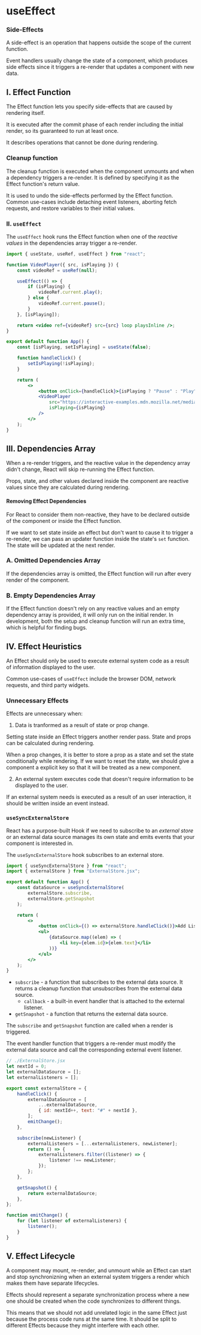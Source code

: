# **useEffect**

### **Side-Effects**

A side-effect is an operation that happens outside the scope of the current function.

Event handlers usually change the state of a component, which produces side effects since it triggers a re-render that updates a component with new data.

## **I. Effect Function**

The Effect function lets you specify side-effects that are caused by rendering itself.

It is executed after the commit phase of each render including the initial render, so its guaranteed to run at least once.

It describes operations that cannot be done during rendering.

### **Cleanup function**

The cleanup function is executed when the component unmounts and when a dependency triggers a re-render. It is defined by specifying it as the Effect function's return value.

It is used to undo the side-effects performed by the Effect function. Common use-cases include detaching event listeners, aborting fetch requests, and restore variables to their initial values.

### **II. `useEffect`**

The `useEffect` hook runs the Effect function when one of the _reactive values_ in the dependencies array trigger a re-render.

```jsx
import { useState, useRef, useEffect } from "react";

function VideoPlayer({ src, isPlaying }) {
	const videoRef = useRef(null);

	useEffect(() => {
		if (isPlaying) {
			videoRef.current.play();
		} else {
			videoRef.current.pause();
		}
	}, [isPlaying]);

	return <video ref={videoRef} src={src} loop playsInline />;
}

export default function App() {
	const [isPlaying, setIsPlaying] = useState(false);

	function handleClick() {
		setIsPlaying(!isPlaying);
	}

	return (
		<>
			<button onClick={handleClick}>{isPlaying ? "Pause" : "Play"}</button>
			<VideoPlayer
				src="https://interactive-examples.mdn.mozilla.net/media/cc0-videos/flower.mp4"
				isPlaying={isPlaying}
			/>
		</>
	);
}
```

## **III. Dependencies Array**

When a re-render triggers, and the reactive value in the dependency array didn't change, React will skip re-running the Effect function.

Props, state, and other values declared inside the component are reactive values since they are calculated during rendering.

#### **Removing Effect Dependencies**

For React to consider them non-reactive, they have to be declared outside of the component or inside the Effect function.

If we want to set state inside an effect but don't want to cause it to trigger a re-render, we can pass an updater function inside the state's `set` function. The state will be updated at the next render.

### **A. Omitted Dependencies Array**

If the dependencies array is omitted, the Effect function will run after every render of the component.

### **B. Empty Dependencies Array**

If the Effect function doesn't rely on any reactive values and an empty dependency array is provided, it will only run on the initial render. In development, both the setup and cleanup function will run an extra time, which is helpful for finding bugs.

## **IV. Effect Heuristics**

An Effect should only be used to execute external system code as a result of information displayed to the user.

Common use-cases of `useEffect` include the browser DOM, network requests, and third party widgets.

### **Unnecessary Effects**

Effects are unnecessary when:

1. Data is tranformed as a result of state or prop change.

Setting state inside an Effect triggers another render pass. State and props can be calculated during rendering.

When a prop changes, it is better to store a prop as a state and set the state conditionally while rendering. If we want to reset the state, we should give a component a explicit key so that it will be treated as a new component.

2. An external system executes code that doesn't require information to be displayed to the user.

If an external system needs is executed as a result of an user interaction, it should be written inside an event instead.

### **`useSyncExternalStore`**

React has a purpose-built Hook if we need to subscribe to an _external store_ or an external data source manages its own state and emits events that your component is interested in.

The `useSyncExternalStore` hook subscribes to an external store.

```jsx
import { useSyncExternalStore } from "react";
import { externalStore } from "ExternalStore.jsx";

export default function App() {
	const dataSource = useSyncExternalStore(
		externalStore.subscribe,
		externalStore.getSnapshot
	);

	return (
		<>
			<button onClick={() => externalStore.handleClick()}>Add List Item</button>
			<ul>
				{dataSource.map((elem) => (
					<li key={elem.id}>{elem.text}</li>
				))}
			</ul>
		</>
	);
}
```

- `subscribe` - a function that subscribes to the external data source. It returns a cleanup function that unsubscribes from the external data source.
  - `callback` - a built-in event handler that is attached to the external listener.
- `getSnapshot` - a function that returns the external data source.

The `subscribe` and `getSnapshot` function are called when a render is triggered.

The event handler function that triggers a re-render must modify the external data source and call the corresponding external event listener.

```jsx
// ./ExternalStore.jsx
let nextId = 0;
let externalDataSource = [];
let externalListeners = [];

export const externalStore = {
	handleClick() {
		externalDataSource = [
			...externalDataSource,
			{ id: nextId++, text: "#" + nextId },
		];
		emitChange();
	},

	subscribe(newListener) {
		externalListeners = [...externalListeners, newListener];
		return () => {
			externalListeners.filter((listener) => {
				listener !== newListener;
			});
		};
	},

	getSnapshot() {
		return externalDataSource;
	},
};

function emitChange() {
	for (let listener of externalListeners) {
		listener();
	}
}
```

## **V. Effect Lifecycle**

A component may mount, re-render, and unmount while an Effect can start and stop synchronizning when an external system triggers a render which makes them have separate lifecycles.

Effects should represent a separate synchronization process where a new one should be created when the code synchronizes to different things.

This means that we should not add unrelated logic in the same Effect just because the process code runs at the same time. It should be split to different Effects because they might interfere with each other.
